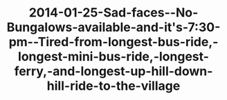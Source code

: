 ---
layout: blog
title: 2014-01-25-Sad-faces--No-Bungalows-available-and-it's-7:30-pm--Tired-from-longest-bus-ride,-longest-mini-bus-ride,-longest-ferry,-and-longest-up-hill-down-hill-ride-to-the-village
category: blog
lat: 12.00091
lng: 102.29685
image: https://s3-us-west-2.amazonaws.com/travels2013/2014-01-25 04:20:23 PST.jpg
observation: 20140125042023PST
---